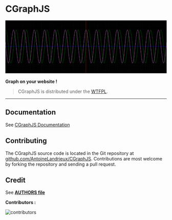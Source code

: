 
# CGraphJS

![CGraphJS](resources/github/image.png)

**Graph on your website !**

>
> CGraphJS is distributed under the [WTFPL](LICENSE).
>

---

## Documentation

See [CGraphJS Documentation](doc/documentation.md)

## Contributing

The CGraphJS source code is located in the Git repository at [github.com/AntoineLandrieux/CGraphJS](https://github.com/AntoineLandrieux/CGraphJS/).
Contributions are most welcome by forking the repository and sending a pull request.

## Credit

See **[AUTHORS file](AUTHORS)**

**Contributors :**

![contributors](https://contrib.rocks/image?repo=AntoineLandrieux/CGraphJS)

